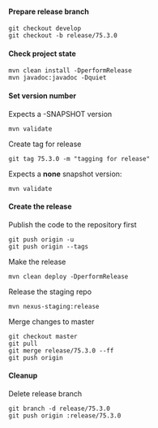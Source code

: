#### Prepare release branch

````
git checkout develop
git checkout -b release/75.3.0
````

#### Check project state
````
mvn clean install -DperformRelease
mvn javadoc:javadoc -Dquiet
````

#### Set version number

Expects a -SNAPSHOT version
````
mvn validate
````

Create tag for release
````
git tag 75.3.0 -m "tagging for release"
````

Expects a **none** snapshot version:
````
mvn validate
````

#### Create the release

Publish the code to the repository first
````
git push origin -u 
git push origin --tags 
````

Make the release
````
mvn clean deploy -DperformRelease
````

Release the staging repo
````
mvn nexus-staging:release
````


Merge changes to master

````
git checkout master
git pull
git merge release/75.3.0 --ff
git push origin
````

#### Cleanup

Delete release branch
````
git branch -d release/75.3.0
git push origin :release/75.3.0
````



